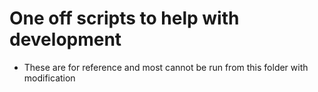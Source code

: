 # One off scripts to help with development
* These are for reference and most cannot be run from this folder with modification 
